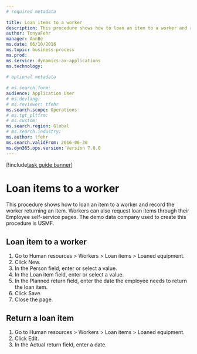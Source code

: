 ```yaml
--- 
# required metadata 
 
title: Loan items to a worker
description: This procedure shows how to loan an item to a worker and record the worker returning an item. 
author: TonyaFehr 
manager: AnnBe 
ms.date: 06/10/2016
ms.topic: business-process 
ms.prod:  
ms.service: dynamics-ax-applications 
ms.technology:  
 
# optional metadata 
 
# ms.search.form:   
audience: Application User 
# ms.devlang:  
# ms.reviewer: tfehr 
ms.search.scope: Operations 
# ms.tgt_pltfrm:  
# ms.custom:  
ms.search.region: Global
# ms.search.industry: 
ms.author: tfehr 
ms.search.validFrom: 2016-06-30 
ms.dyn365.ops.version: Version 7.0.0 
---
```


[!include[task guide banner](../../includes/task-guide-banner.md)]

# Loan items to a worker

This procedure shows how to loan an item to a worker and record the worker returning an item. Workers can also request loan items through their Employee self-service pages. The demo data company used to create this procedure is USMF.


## Loan item to a worker
1. Go to Human resources > Workers > Loan items > Loaned equipment.
2. Click New.
3. In the Person field, enter or select a value.
4. In the Loan item field, enter or select a value.
5. In the Planned return field, enter the date the employee needs to return the loan item.
6. Click Save.
7. Close the page.

## Return a loan item
1. Go to Human resources > Workers > Loan items > Loaned equipment.
2. Click Edit.
3. In the Actual return field, enter a date.

